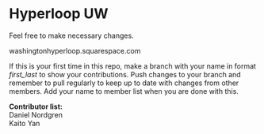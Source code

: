 # Hyperloop UW

Feel free to make necessary changes.  

washingtonhyperloop.squarespace.com

If this is your first time in this repo, make a branch with your name in format *first_last* to show your contributions. Push changes to your branch and remember to pull regularly to keep up to date with changes from other members. Add your name to member list when you are done with this.

**Contributor list:**   
Daniel Nordgren  
Kaito Yan







